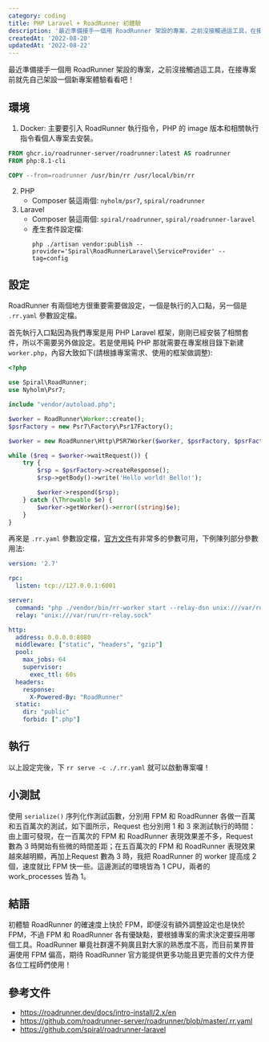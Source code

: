 ```yaml
---
category: coding
title: PHP Laravel + RoadRunner 初體驗
description: '最近準備接手一個用 RoadRunner 架設的專案，之前沒接觸過這工具，在接專案前就先自己架設一個新專案'
createdAt: '2022-08-20'
updatedAt: '2022-08-22'
---
```


最近準備接手一個用 RoadRunner 架設的專案，之前沒接觸過這工具，在接專案前就先自己架設一個新專案體驗看看吧！

## 環境

1. Docker: 主要要引入 RoadRunner 執行指令，PHP 的 image 版本和相關執行指令看個人專案去安裝。
```dockerfile
FROM ghcr.io/roadrunner-server/roadrunner:latest AS roadrunner
FROM php:8.1-cli

COPY --from=roadrunner /usr/bin/rr /usr/local/bin/rr
```

2. PHP
   * Composer 裝這兩個:
      `nyholm/psr7`, `spiral/roadrunner`
3. Laravel 
   * Composer 裝這兩個:
      `spiral/roadrunner`, `spiral/roadrunner-laravel`
   * 產生套件設定檔:
     ```shell
     php ./artisan vendor:publish --provider='Spiral\RoadRunnerLaravel\ServiceProvider' --tag=config
     ```

## 設定

RoadRunner 有兩個地方很重要需要做設定，一個是執行的入口點，另一個是 `.rr.yaml` 參數設定檔。

首先執行入口點因為我們專案是用 PHP Laravel 框架，剛剛已經安裝了相關套件，所以不需要另外做設定。若是使用純 PHP 那就需要在專案根目錄下新建 `worker.php`，內容大致如下(請根據專案需求、使用的框架做調整):
```php
<?php

use Spiral\RoadRunner;
use Nyholm\Psr7;

include "vendor/autoload.php";

$worker = RoadRunner\Worker::create();
$psrFactory = new Psr7\Factory\Psr17Factory();

$worker = new RoadRunner\Http\PSR7Worker($worker, $psrFactory, $psrFactory, $psrFactory);

while ($req = $worker->waitRequest()) {
    try {
        $rsp = $psrFactory->createResponse();
        $rsp->getBody()->write('Hello world! Bello!');

        $worker->respond($rsp);
    } catch (\Throwable $e) {
        $worker->getWorker()->error((string)$e);
    }
}
```

再來是 `.rr.yaml` 參數設定檔，[官方文件](https://github.com/roadrunner-server/roadrunner/blob/master/.rr.yaml)有非常多的參數可用，下例陳列部分參數用法:
```yaml
version: '2.7'

rpc:
  listen: tcp://127.0.0.1:6001

server:
  command: "php ./vendor/bin/rr-worker start --relay-dsn unix:///var/run/rr-relay.sock"
  relay: "unix:///var/run/rr-relay.sock"

http:
  address: 0.0.0.0:8080
  middleware: ["static", "headers", "gzip"]
  pool:
    max_jobs: 64
    supervisor:
      exec_ttl: 60s
  headers:
    response:
      X-Powered-By: "RoadRunner"
  static:
    dir: "public"
    forbid: [".php"]

```

## 執行
以上設定完後，下 `rr serve -c ./.rr.yaml` 就可以啟動專案囉！

## 小測試
使用 `serialize()` 序列化作測試函數，分別用 FPM 和 RoadRunner 各做一百萬和五百萬次的測試，如下圖所示，Request 也分別用 1 和 3 來測試執行的時間：
<markdown-img src="articles/php-laravel-roadrunner-first-experience-1.png" alt="Image"></markdown-img>
由上圖可發現，在一百萬次的 FPM 和 RoadRunner 表現效果差不多，Request 數為 3 時開始有些微的時間差距；在五百萬次的 FPM 和 RoadRunner 表現效果越來越明顯，再加上Request 數為 3 時，我把 RoadRunner 的 worker 提高成 2 個，速度就比 FPM 快一些。這邊測試的環境皆為 1 CPU，兩者的 work_processes 皆為 1。 

## 結語
初體驗 RoadRunner 的確速度上快於 FPM，即便沒有額外調整設定也是快於 FPM，不過 FPM 和 RoadRunner 各有優缺點，要根據專案的需求決定要採用哪個工具。RoadRunner 畢竟社群還不夠廣且對大家的熟悉度不高，而目前業界普遍使用 FPM 偏高，期待 RoadRunner 官方能提供更多功能且更完善的文件方便各位工程師們使用！

## 參考文件
* https://roadrunner.dev/docs/intro-install/2.x/en
* https://github.com/roadrunner-server/roadrunner/blob/master/.rr.yaml
* https://github.com/spiral/roadrunner-laravel
